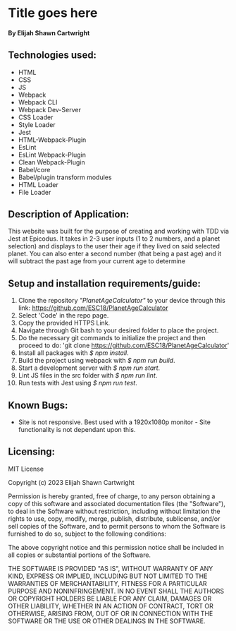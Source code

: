 # Title goes here

#### By Elijah Shawn Cartwright
## Technologies used:
* HTML
* CSS
* JS
* Webpack
* Webpack CLI
* Webpack Dev-Server
* CSS Loader
* Style Loader
* Jest
* HTML-Webpack-Plugin
* EsLint
* EsLint Webpack-Plugin
* Clean Webpack-Plugin
* Babel/core
* Babel/plugin transform modules
* HTML Loader
* File Loader

<!--OPTIONAL TECHNOLOGIES:
* Adobe XD
* Chrome & Firefox Devtools
* Visual Studio Code
* Bootstrap
* Google fonts (remove fonts stylesheet in order for this to be optional).
-->

## Description of Application:
This website was built for the purpose of creating and working with TDD via Jest at Epicodus. It takes in 2-3 user inputs (1 to 2 numbers, and a planet selection) and displays to the user their
age if they lived on said selected planet. You can also enter a second number (that being a past age) and it will subtract the past age from your current age to determine 

## Setup and installation requirements/guide:
1. Clone the repository _"PlanetAgeCalculator"_ to your device through this link: https://github.com/ESC18/PlanetAgeCalculator
2. Select 'Code' in the repo page.
3. Copy the provided HTTPS Link.
4. Navigate through Git bash to your desired folder to place the project.
5. Do the necessary git commands to initialize the project and then proceed to do: 'git clone https://github.com/ESC18/PlanetAgeCalculator'
6. Install all packages with _$ npm install_.
7. Build the project using webpack with _$ npm run build_.
8. Start a development server with _$ npm run start_.
9. Lint JS files in the src folder with _$ npm run lint_.
10. Run tests with Jest using _$ npm run test_.


## Known Bugs:
* Site is not responsive. Best used with a 1920x1080p monitor - Site functionality is not dependant upon this.


## Licensing:
MIT License

Copyright (c) 2023 Elijah Shawn Cartwright

Permission is hereby granted, free of charge, to any person obtaining a copy
of this software and associated documentation files (the "Software"), to deal
in the Software without restriction, including without limitation the rights
to use, copy, modify, merge, publish, distribute, sublicense, and/or sell
copies of the Software, and to permit persons to whom the Software is
furnished to do so, subject to the following conditions:

The above copyright notice and this permission notice shall be included in all
copies or substantial portions of the Software.

THE SOFTWARE IS PROVIDED "AS IS", WITHOUT WARRANTY OF ANY KIND, EXPRESS OR
IMPLIED, INCLUDING BUT NOT LIMITED TO THE WARRANTIES OF MERCHANTABILITY,
FITNESS FOR A PARTICULAR PURPOSE AND NONINFRINGEMENT. IN NO EVENT SHALL THE
AUTHORS OR COPYRIGHT HOLDERS BE LIABLE FOR ANY CLAIM, DAMAGES OR OTHER
LIABILITY, WHETHER IN AN ACTION OF CONTRACT, TORT OR OTHERWISE, ARISING FROM,
OUT OF OR IN CONNECTION WITH THE SOFTWARE OR THE USE OR OTHER DEALINGS IN THE
SOFTWARE.







<!--FOR FUTURE UPDATE:
1. State additional info in index.js to NOT insert additional functions or tests for index.js
2. remove index.test.js OR add text saying errors could be caused by running tests and functions within index.js due to imports being present.
3. Fix image error - images do not appear.
4. Provide link to image with font examples.
5. Add additional styling for styles.css (center and clean up hello world text), base styles for a basic site (very simple styling), additional stock images. and     base slightly more extensive HTML setup (with things commented out). Add function that auto generates html/css.
6. Add quick links/resources folder in assets which include good resources and links to documentation to help with coding.
7. Add "jest": true in .eslintrc.
8. In package.json include single line comments that tell the user things they should change: name, version, description, main if needed.
9. In README.md add additional single line comments on things that should be changed if needed.
10. Add Text document that provides additional info to user and access to resources for helping with support. As well as a github pages site that helps display        documentation and a video on usage.
-->
